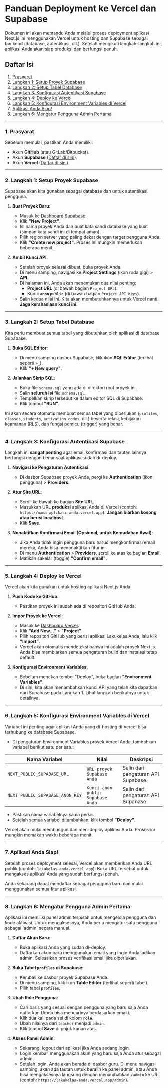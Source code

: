 # Panduan Deployment ke Vercel dan Supabase

Dokumen ini akan memandu Anda melalui proses deployment aplikasi Next.js ini menggunakan Vercel untuk hosting dan Supabase sebagai backend (database, autentikasi, dll.). Setelah mengikuti langkah-langkah ini, aplikasi Anda akan siap produksi dan berfungsi penuh.

## Daftar Isi
1.  [Prasyarat](#1-prasyarat)
2.  [Langkah 1: Setup Proyek Supabase](#2-langkah-1-setup-proyek-supabase)
3.  [Langkah 2: Setup Tabel Database](#3-langkah-2-setup-tabel-database)
4.  [Langkah 3: Konfigurasi Autentikasi Supabase](#4-langkah-3-konfigurasi-autentikasi-supabase)
5.  [Langkah 4: Deploy ke Vercel](#5-langkah-4-deploy-ke-vercel)
6.  [Langkah 5: Konfigurasi Environment Variables di Vercel](#6-langkah-5-konfigurasi-environment-variables-di-vercel)
7.  [Aplikasi Anda Siap!](#7-aplikasi-anda-siap)
8.  [Langkah 6: Mengatur Pengguna Admin Pertama](#8-langkah-6-mengatur-pengguna-admin-pertama)

---

### 1. Prasyarat

Sebelum memulai, pastikan Anda memiliki:
- Akun **GitHub** (atau GitLab/Bitbucket).
- Akun **Supabase** ([Daftar di sini](https://supabase.com/dashboard)).
- Akun **Vercel** ([Daftar di sini](https://vercel.com/signup)).

---

### 2. Langkah 1: Setup Proyek Supabase

Supabase akan kita gunakan sebagai database dan untuk autentikasi pengguna.

1.  **Buat Proyek Baru**:
    -   Masuk ke [Dashboard Supabase](https://supabase.com/dashboard).
    -   Klik **"New Project"**.
    -   Isi nama proyek Anda dan buat kata sandi database yang kuat (simpan kata sandi ini di tempat aman).
    -   Pilih region server yang paling dekat dengan target pengguna Anda.
    -   Klik **"Create new project"**. Proses ini mungkin memerlukan beberapa menit.

2.  **Ambil Kunci API**:
    -   Setelah proyek selesai dibuat, buka proyek Anda.
    -   Di menu samping, navigasi ke **Project Settings** (ikon roda gigi) > **API**.
    -   Di halaman ini, Anda akan menemukan dua nilai penting:
        -   **Project URL** (di bawah bagian `Project URL`).
        -   Kunci **`anon` `public`** (di bawah bagian `Project API Keys`).
    -   Salin kedua nilai ini. Kita akan membutuhkannya untuk Vercel nanti. **Jaga kerahasiaan kunci ini**.

---

### 3. Langkah 2: Setup Tabel Database

Kita perlu membuat semua tabel yang dibutuhkan oleh aplikasi di database Supabase.

1.  **Buka SQL Editor**:
    -   Di menu samping dasbor Supabase, klik ikon **SQL Editor** (terlihat seperti `>_`).
    -   Klik **"+ New query"**.

2.  **Jalankan Skrip SQL**:
    -   Buka file `schema.sql` yang ada di direktori root proyek ini.
    -   Salin **seluruh isi** file `schema.sql`.
    -   Tempelkan skrip tersebut ke dalam editor SQL di Supabase.
    -   Klik tombol **"RUN"**.

Ini akan secara otomatis membuat semua tabel yang diperlukan (`profiles`, `classes`, `students`, `activation_codes`, dll.) beserta relasi, kebijakan keamanan (RLS), dan fungsi pemicu (trigger) yang benar.

---

### 4. Langkah 3: Konfigurasi Autentikasi Supabase

Langkah ini **sangat penting** agar email konfirmasi dan tautan lainnya berfungsi dengan benar saat aplikasi sudah di-deploy.

1.  **Navigasi ke Pengaturan Autentikasi**:
    -   Di dasbor Supabase proyek Anda, pergi ke **Authentication** (ikon pengguna) > **Providers**.

2.  **Atur Site URL**:
    -   Scroll ke bawah ke bagian **Site URL**.
    -   Masukkan URL **produksi** aplikasi Anda di Vercel (contoh: `https://nama-aplikasi-anda.vercel.app`). **Jangan biarkan kosong atau berisi localhost**.
    -   Klik **Save**.

3.  **Nonaktifkan Konfirmasi Email (Opsional, untuk Kemudahan Awal)**:
    -   Jika Anda tidak ingin pengguna baru harus mengkonfirmasi email mereka, Anda bisa menonaktifkan fitur ini.
    -   Di menu **Authentication** > **Providers**, scroll ke atas ke bagian **Email**.
    -   Matikan sakelar (toggle) **"Confirm email"**.

---

### 5. Langkah 4: Deploy ke Vercel

Vercel akan kita gunakan untuk hosting aplikasi Next.js Anda.

1.  **Push Kode ke GitHub**:
    -   Pastikan proyek ini sudah ada di repositori GitHub Anda.

2.  **Impor Proyek ke Vercel**:
    -   Masuk ke [Dashboard Vercel](https://vercel.com/dashboard).
    -   Klik **"Add New..."** > **"Project"**.
    -   Pilih repositori GitHub yang berisi aplikasi Lakukelas Anda, lalu klik **"Import"**.
    -   Vercel akan otomatis mendeteksi bahwa ini adalah proyek Next.js. Anda bisa membiarkan semua pengaturan build dan instalasi tetap default.

3.  **Konfigurasi Environment Variables**:
    -   Sebelum menekan tombol "Deploy", buka bagian **"Environment Variables"**.
    -   Di sini, kita akan menambahkan kunci API yang telah kita dapatkan dari Supabase pada Langkah 1. Lihat langkah berikutnya untuk detailnya.

---

### 6. Langkah 5: Konfigurasi Environment Variables di Vercel

Variabel ini penting agar aplikasi Anda yang di-hosting di Vercel bisa terhubung ke database Supabase.

-   Di pengaturan Environment Variables proyek Vercel Anda, tambahkan variabel berikut satu per satu:

| Nama Variabel                  | Nilai                                     | Deskripsi                                 |
| ------------------------------ | ----------------------------------------- | ----------------------------------------- |
| `NEXT_PUBLIC_SUPABASE_URL`     | `URL proyek Supabase Anda`                | Salin dari pengaturan API Supabase.       |
| `NEXT_PUBLIC_SUPABASE_ANON_KEY`| `Kunci anon public Supabase Anda`         | Salin dari pengaturan API Supabase.       |

-   Pastikan nama variabelnya sama persis.
-   Setelah semua variabel ditambahkan, klik tombol **"Deploy"**.

Vercel akan mulai membangun dan men-deploy aplikasi Anda. Proses ini mungkin memakan waktu beberapa menit.

---

### 7. Aplikasi Anda Siap!

Setelah proses deployment selesai, Vercel akan memberikan Anda URL publik (contoh: `lakukelas-anda.vercel.app`). Buka URL tersebut untuk mengakses aplikasi Anda yang sudah berfungsi penuh.

Anda sekarang dapat mendaftar sebagai pengguna baru dan mulai menggunakan semua fitur aplikasi.

---

### 8. Langkah 6: Mengatur Pengguna Admin Pertama

Aplikasi ini memiliki panel admin terpisah untuk mengelola pengguna dan kode aktivasi. Untuk mengaksesnya, Anda perlu mengatur satu pengguna sebagai 'admin' secara manual.

1.  **Daftar Akun Baru**:
    -   Buka aplikasi Anda yang sudah di-deploy.
    -   Daftarkan akun baru menggunakan email yang ingin Anda jadikan admin. Selesaikan proses verifikasi email jika diperlukan.

2.  **Buka Tabel `profiles` di Supabase**:
    -   Kembali ke dasbor proyek Supabase Anda.
    -   Di menu samping, klik ikon **Table Editor** (terlihat seperti tabel).
    -   Pilih tabel **`profiles`**.

3.  **Ubah Role Pengguna**:
    -   Cari baris yang sesuai dengan pengguna yang baru saja Anda daftarkan (Anda bisa mencarinya berdasarkan email).
    -   Klik dua kali pada sel di kolom **`role`**.
    -   Ubah nilainya dari `teacher` menjadi `admin`.
    -   Klik tombol **Save** di pojok kanan atas.

4.  **Akses Panel Admin**:
    -   Sekarang, logout dari aplikasi jika Anda sedang login.
    -   Login kembali menggunakan akun yang baru saja Anda atur sebagai admin.
    -   Setelah login, Anda akan berada di dasbor guru. Di menu navigasi samping, akan ada tautan untuk beralih ke panel admin, atau Anda bisa mengaksesnya langsung dengan menambahkan `/admin` ke URL (contoh: `https://lakukelas-anda.vercel.app/admin`).
